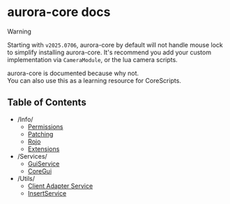 # aurora-core docs
> [!WARNING]
> Starting with `v2025.0706`, aurora-core by default will not handle mouse lock to simplify installing aurora-core.
> It's recommend you add your custom implementation via `CameraModule`, or the lua camera scripts.

aurora-core is documented because why not.
<br>
You can also use this as a learning resource for CoreScripts.

## Table of Contents
* /Info/
    * [Permissions](/docs/Info/Permissions.md)
    * [Patching](/docs/Info/PATCHING.md)
    * [Rojo](/docs/Info/ROJO.md)
    * [Extensions](/docs/Info/Extensions.md)
* /Services/
    * [GuiService](/docs/Services/GuiService.md)
    * [CoreGui](/docs/Services/CoreGui.md)
* /Utils/
    * [Client Adapter Service](/docs/Utils/CAS.md)
    * [InsertService](/docs/Utils/InsertService.md)